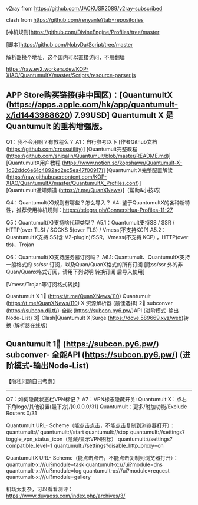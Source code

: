 v2ray from https://github.com/JACKUSR2089/v2ray-subscribed

clash from https://github.com/renyanle?tab=repositories

[神机规则]https://github.com/DivineEngine/Profiles/tree/master

[脚本]https://github.com/NobyDa/Script/tree/master

解析器换个地址，这个国内可以直接访问，不用翻墙

https://raw.ev2.workers.dev/KOP-XIAO/QuantumultX/master/Scripts/resource-parser.js

APP Store购买链接(非中国区)：[QuantumultX (https://apps.apple.com/hk/app/quantumult-x/id1443988620) 7.99USD]
Quantumult X 是 Quantumult 的重构增强版。
-------------------------------------------
Q1：我不会用啊？有教程么？
A1：自行参考以下
[作者Github文档 (https://github.com/crossutility)]
[Quantumult完整教程 (https://github.com/shigalin/Quantumult/blob/master/README.md)] 
[QuantumultX用户教程 (https://www.notion.so/kopshawn/Quantumult-X-1d32ddc6e61c4892ad2ec5ea47f00917)]
[Quantumult X完整配置解读 (https://raw.githubusercontent.com/KOP-XIAO/QuantumultX/master/QuantumultX_Profiles.conf)]  
[Quantumult通知频道 (https://t.me/QuanXNews)]（帮助&小技巧）


Q4：Quantumult(X)规则有哪些？怎么导入？
A4: 鉴于QuantumultX的各种新特性，推荐使用神机规则：https://telegra.ph/ConnersHua-Profiles-11-27

Q5：Quantumult(X)支持啥代理类型？
A5.1：Quantumult支持SS / SSR / HTTP(over TLS) / SOCKS 5(over TLS) / Vmess(不支持KCP)
A5.2：QuantumultX支持 SS(含 V2-plugin)/SSR，Vmess(不支持 KCP) ，HTTP(over tls)，Trojan 

Q6：Quantumult(X)支持服务器订阅吗？
A6.1: Quantumult、QuantumultX支持一般格式的 ss/ssr 订阅，以及Quan/QuanX格式的所有订阅
[除ss/ssr 外的非 Quan/Quanx格式订阅，请用下列说明 转换订阅 后导入使用]

[Vmess/Trojan等订阅格式转换]

Quantumult X
1⃣️ (https://t.me/QuanXNews/110) Quantumult (https://t.me/QuanXNews/110) X 资源解析器  (最佳选择)
2⃣️ subconver (https://subcon.dlj.tf/)-全能 (https://subcon.py6.pw/)API  (进阶模式-输出 Node-List)
3⃣️ Clash|Quantumult X|Surge  (https://dove.589669.xyz/web)转换  (解析器在线版)

Quantumult
1⃣️ (https://subcon.py6.pw/) subconver- 全能API (https://subcon.py6.pw/) (进阶模式-输出Node-List)
------------------------
【隐私问题自己考虑】

----------------------------
Q7：如何隐藏状态栏VPN标记？
A7：VPN标志隐藏开关:
Quantumult X：点右下角logo/其他设置(最下方)/[0.0.0.0/31]
Quantumult：更多/附加功能/Exclude Routers 0/31

Quantumult URL- Scheme（能点击点击，不能点击复制到浏览器打开）：
quantumult://
quantumult://start
quantumult://stop
quantumult://settings?toggle_vpn_status_icon（隐藏/显示VPN图标）
quantumult://settings?compatible_level=1
quantumult://settings?disable_http_proxy=on

QuantumultX URL- Scheme（能点击点击，不能点击复制到浏览器打开）：
quantumult-x:///ui?module=task
quantumult-x:///ui?module=dns
quantumult-x:///ui?module=log
quantumult-x:///ui?module=request
quantumult-x:///ui?module=gallery

机场太复杂，可以看看测评：https://www.duyaoss.com/index.php/archives/3/

